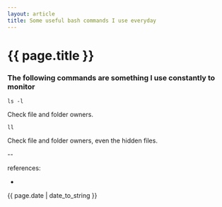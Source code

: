```yaml
---
layout: article
title: Some useful bash commands I use everyday
---
```

# {{ page.title }}

### The following commands are something I use constantly to monitor 

```
ls -l 
```

Check file and folder owners. 

```
ll
```

Check file and folder owners, even the hidden files. 

--

references:

* []()

{{ page.date | date_to_string }}
